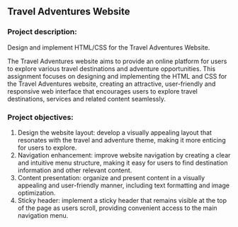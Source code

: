 ## **Travel Adventures Website** 

### **Project description:**

Design and implement HTML/CSS for the Travel Adventures Website.

The Travel Adventures website aims to provide an online platform for users to explore various travel destinations and adventure opportunities. 
This assignment focuses on designing and implementing the HTML and CSS for the Travel Adventures website, creating an attractive, user-friendly and responsive web interface that encourages users to explore travel destinations, services and related content seamlessly.

### **Project objectives:**

1. Design the website layout: develop a visually appealing layout that resonates with the travel and adventure theme, making it more enticing for users to explore.
2. Navigation enhancement: improve website navigation by creating a clear and intuitive menu structure, making it easy for users to find destination information and other relevant content.
3. Content presentation: organize and present content in a visually appealing and user-friendly manner, including text formatting and image optimization.
4. Sticky header: implement a sticky header that remains visible at the top of the page as users scroll, providing convenient access to the main navigation menu.
